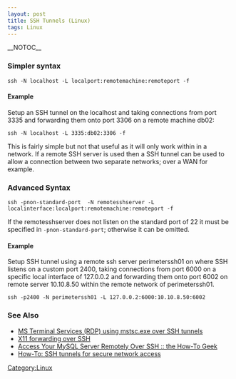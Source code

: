 ```yaml
---
layout: post 
title: SSH Tunnels (Linux)
tags: Linux
---
```


\_\_NOTOC\_\_

### Simpler syntax

    ssh -N localhost -L localport:remotemachine:remoteport -f

#### Example

Setup an SSH tunnel on the localhost and taking connections from port
3335 and forwarding them onto port 3306 on a remote machine db02:

    ssh -N localhost -L 3335:db02:3306 -f

This is fairly simple but not that useful as it will only work within in
a network. If a remote SSH server is used then a SSH tunnel can be used
to allow a connection between two separate networks; over a WAN for
example.

### Advanced Syntax

    ssh -pnon-standard-port  -N remotesshserver -L localinterface:localport:remotemachine:remoteport -f

If the remotesshserver does not listen on the standard port of 22 it
must be specified in `-pnon-standard-port`; otherwise it can be omitted.

#### Example

Setup SSH tunnel using a remote ssh server perimeterssh01 on where SSH
listens on a custom port 2400, taking connections from port 6000 on a
specific local interface of 127.0.0.2 and forwarding them onto port 6002
on remote server 10.10.8.50 within the remote network of perimeterssh01.

    ssh -p2400 -N perimeterssh01 -L 127.0.0.2:6000:10.10.8.50:6002

### See Also

-   [MS Terminal Services (RDP) using mstsc.exe over SSH
    tunnels](http://www.msfn.org/board/ms-terminal-services-rdp-using-mstsc-exe-over-ssh-tunnels-t128735.html)
-   [X11 forwarding over
    SSH](http://my.brandeis.edu/bboard/q-and-a-fetch-msg?msg_id=0000JK)
-   [Access Your MySQL Server Remotely Over SSH :: the How-To
    Geek](http://www.howtogeek.com/howto/ubuntu/access-your-mysql-server-remotely-over-ssh/)
-   [How-To: SSH tunnels for secure network
    access](http://www.engadget.com/2006/03/21/how-to-ssh-tunnels-for-secure-network-access/)

[Category:Linux](Category:Linux "wikilink")

